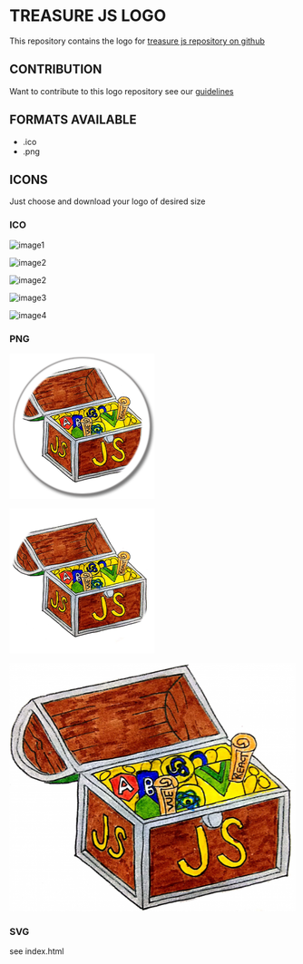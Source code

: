 # TREASURE JS LOGO

This repository contains the logo for [treasure js repository on github](https://github.com/TechOUs/Treasure-js)

## CONTRIBUTION

Want to contribute to this logo repository see our [guidelines](CONTRIBUTING.md)

## FORMATS AVAILABLE

* .ico
* .png

## ICONS

Just choose and download your logo of desired size

### ICO

![image1](logo/ICO/one.ico)

![image2](logo/ICO/two.ico)

![image2](logo/ICO/third.ico)

![image3](logo/ICO/stamp.ico)

![image4](logo/ICO/icon.ico)

### PNG

![image5](logo/PNG/stamp-logo.png)

![image6](logo/PNG/circle-png.png)

![image7](logo/PNG/square-png.png)

### SVG

see index.html